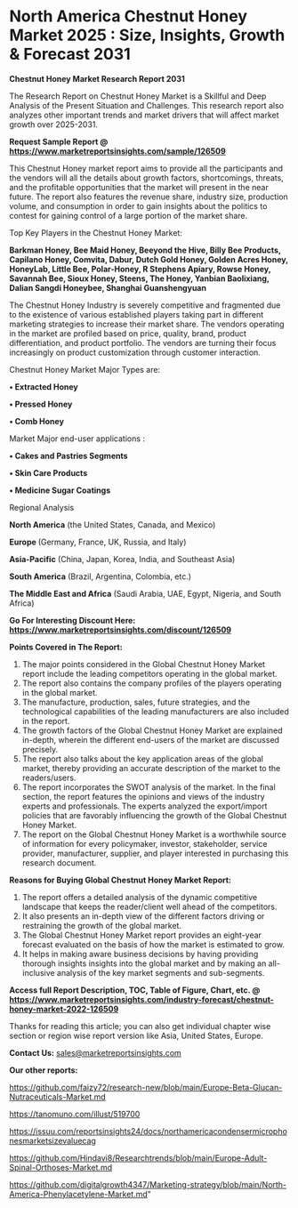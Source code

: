 # North America Chestnut Honey Market 2025 : Size, Insights, Growth & Forecast 2031

<strong>Chestnut Honey Market Research Report 2031</strong>

The Research Report on Chestnut Honey Market is a Skillful and Deep Analysis of the Present Situation and Challenges. This research report also analyzes other important trends and market drivers that will affect market growth over 2025-2031.

<strong>Request Sample Report @ <a href=https://www.marketreportsinsights.com/sample/126509>https://www.marketreportsinsights.com/sample/126509</a></strong>

This Chestnut Honey market report aims to provide all the participants and the vendors will all the details about growth factors, shortcomings, threats, and the profitable opportunities that the market will present in the near future. The report also features the revenue share, industry size, production volume, and consumption in order to gain insights about the politics to contest for gaining control of a large portion of the market share.

Top Key Players in the Chestnut Honey Market:

<strong>Barkman Honey, Bee Maid Honey, Beeyond the Hive, Billy Bee Products, Capilano Honey, Comvita, Dabur, Dutch Gold Honey, Golden Acres Honey, HoneyLab, Little Bee, Polar-Honey, R Stephens Apiary, Rowse Honey, Savannah Bee, Sioux Honey, Steens, The Honey, Yanbian Baolixiang, Dalian Sangdi Honeybee, Shanghai Guanshengyuan</strong>

The Chestnut Honey Industry is severely competitive and fragmented due to the existence of various established players taking part in different marketing strategies to increase their market share. The vendors operating in the market are profiled based on price, quality, brand, product differentiation, and product portfolio. The vendors are turning their focus increasingly on product customization through customer interaction.

Chestnut Honey Market Major Types are:

<strong>• Extracted Honey

• Pressed Honey

• Comb Honey</strong>

Market Major end-user applications :

<strong>• Cakes and Pastries Segments

• Skin Care Products

• Medicine Sugar Coatings</strong>

Regional Analysis

</u><strong><b>North America</b></strong> (the United States, Canada, and Mexico)

<strong><b>Europe </b></strong>(Germany, France, UK, Russia, and Italy)

<strong><b>Asia-Pacific</b></strong> (China, Japan, Korea, India, and Southeast Asia)

<strong><b>South America</b></strong> (Brazil, Argentina, Colombia, etc.)

<strong><b>The Middle East and Africa</b></strong> (Saudi Arabia, UAE, Egypt, Nigeria, and South Africa)

<strong>Go For Interesting Discount Here: <a href=https://www.marketreportsinsights.com/discount/126509>https://www.marketreportsinsights.com/discount/126509</a></strong>

<strong>Points Covered in The Report:</strong>
<ol>
  <li>The major points considered in the Global Chestnut Honey Market report include the leading competitors operating in the global market.</li>
  <li>The report also contains the company profiles of the players operating in the global market.</li>
  <li>The manufacture, production, sales, future strategies, and the technological capabilities of the leading manufacturers are also included in the report.</li>
  <li>The growth factors of the Global Chestnut Honey Market are explained in-depth, wherein the different end-users of the market are discussed precisely.</li>
  <li>The report also talks about the key application areas of the global market, thereby providing an accurate description of the market to the readers/users.</li>
  <li>The report incorporates the SWOT analysis of the market. In the final section, the report features the opinions and views of the industry experts and professionals. The experts analyzed the export/import policies that are favorably influencing the growth of the Global Chestnut Honey Market.</li>
  <li>The report on the Global Chestnut Honey Market is a worthwhile source of information for every policymaker, investor, stakeholder, service provider, manufacturer, supplier, and player interested in purchasing this research document.</li>
</ol>
<strong>Reasons for Buying Global Chestnut Honey Market Report:</strong>

<ol>
  <li>The report offers a detailed analysis of the dynamic competitive landscape that keeps the reader/client well ahead of the competitors.</li>
  <li>It also presents an in-depth view of the different factors driving or restraining the growth of the global market.</li>
  <li>The Global Chestnut Honey Market report provides an eight-year forecast evaluated on the basis of how the market is estimated to grow.</li>
  <li>It helps in making aware business decisions by having providing thorough insights insights into the global market and by making an all-inclusive analysis of the key market segments and sub-segments.</li>
</ol>
<strong>Access full Report Description, TOC, Table of Figure, Chart, etc. @ <a href=https://www.marketreportsinsights.com/industry-forecast/chestnut-honey-market-2022-126509>https://www.marketreportsinsights.com/industry-forecast/chestnut-honey-market-2022-126509</a></strong>


Thanks for reading this article; you can also get individual chapter wise section or region wise report version like Asia, United States, Europe.

<strong>Contact Us:</strong>
sales@marketreportsinsights.com

<strong>Our other reports:</strong>

<a href=https://github.com/faizy72/research-new/blob/main/Europe-Beta-Glucan-Nutraceuticals-Market.md>https://github.com/faizy72/research-new/blob/main/Europe-Beta-Glucan-Nutraceuticals-Market.md</a>

<a href=https://tanomuno.com/illust/519700>https://tanomuno.com/illust/519700</a>

<a href=https://issuu.com/reportsinsights24/docs/northamericacondensermicrophonesmarketsizevaluecag>https://issuu.com/reportsinsights24/docs/northamericacondensermicrophonesmarketsizevaluecag</a>

<a href=https://github.com/Hindavi8/Researchtrends/blob/main/Europe-Adult-Spinal-Orthoses-Market.md>https://github.com/Hindavi8/Researchtrends/blob/main/Europe-Adult-Spinal-Orthoses-Market.md</a>

<a href=https://github.com/digitalgrowth4347/Marketing-strategy/blob/main/North-America-Phenylacetylene-Market.md>https://github.com/digitalgrowth4347/Marketing-strategy/blob/main/North-America-Phenylacetylene-Market.md</a>"

